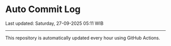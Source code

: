 # Auto Commit Log

Last updated: Saturday, 27-09-2025 05:11 WIB

---

This repository is automatically updated every hour using GitHub Actions.
